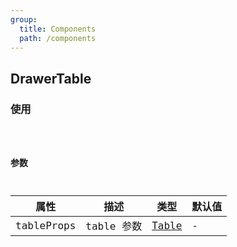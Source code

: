 ```yaml
---
group:
  title: Components
  path: /components
---
```


## DrawerTable

### 使用

<code src="./demo/base.tsx" />

### 参数

| 属性       | 描述       | 类型                            | 默认值 |
| ---------- | ---------- | ------------------------------- | ------ |
| tableProps | table 参数 | [Table](/components/table#参数) | -      |
